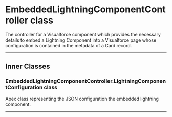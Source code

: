 # EmbeddedLightningComponentController class

The controller for a Visualforce component which provides the necessary details to embed a Lightning Component into a Visualforce page whose configuration is contained in the metadata of a Card record.

---
## Inner Classes

### EmbeddedLightningComponentController.LightningComponentConfiguration class

Apex class representing the JSON configuration the embedded lightning component.

---
